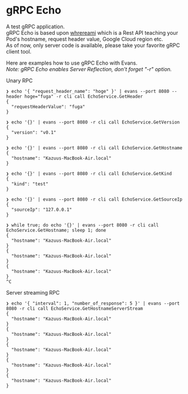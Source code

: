 # gRPC Echo
A test gRPC application.  
gRPC Echo is based upon [whrereami](https://github.com/kazshinohara/whereami) which is a Rest API
teaching your Pod's hostname, request header value, Google Cloud region etc.  
As of now, only server code is available, please take your favorite gRPC client tool.

Here are examples how to use gRPC Echo with Evans.  
*Note: gRPC Echo enables Server Reflection, don't forget "-r" option.*  

Unary RPC
```shell
❯ echo '{ "request_header_name": "hoge" }' | evans --port 8080 --header hoge="fuga" -r cli call EchoService.GetHeader
{
  "requestHeaderValue": "fuga"
}
```
```shell
❯ echo '{}' | evans --port 8080 -r cli call EchoService.GetVersion
{
  "version": "v0.1"
}
```
```shell
❯ echo '{}' | evans --port 8080 -r cli call EchoService.GetHostname
{
  "hostname": "Kazuus-MacBook-Air.local"
}
```
```shell
❯ echo '{}' | evans --port 8080 -r cli call EchoService.GetKind
{
  "kind": "test"
}
```
```shell
❯ echo '{}' | evans --port 8080 -r cli call EchoService.GetSourceIp
{
  "sourceIp": "127.0.0.1"
}
```
```shell
❯ while true; do echo '{}' | evans --port 8080 -r cli call EchoService.GetHostname; sleep 1; done
{
  "hostname": "Kazuus-MacBook-Air.local"
}
{
  "hostname": "Kazuus-MacBook-Air.local"
}
{
  "hostname": "Kazuus-MacBook-Air.local"
}
^C
```
Server streaming RPC
```shell
❯ echo '{ "interval": 1, "number_of_response": 5 }' | evans --port 8080 -r cli call EchoService.GetHostnameServerStream 
{
  "hostname": "Kazuus-MacBook-Air.local"
}
{
  "hostname": "Kazuus-MacBook-Air.local"
}
{
  "hostname": "Kazuus-MacBook-Air.local"
}
{
  "hostname": "Kazuus-MacBook-Air.local"
}
{
  "hostname": "Kazuus-MacBook-Air.local"
}
```